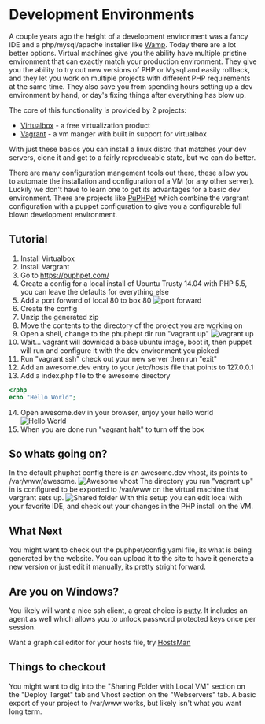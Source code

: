 # Development Environments
A couple years ago the height of a development environment was a fancy IDE and a php/mysql/apache installer like [Wamp](http://www.wampserver.com/en/).  Today there are a lot better options.  Virtual machines give you the ability have multiple pristine environment that can exactly match your production environment.  They give you the ability to try out new versions of PHP or Mysql and easily rollback, and they let you work on multiple projects with different PHP requirements at the same time.  They also save you from spending hours setting up a dev environment by hand, or day's fixing things after everything has blow up.

The core of this functionality is provided by 2 projects:
* [Virtualbox](https://www.virtualbox.org/) - a free virtualization product
* [Vagrant](http://www.vagrantup.com/) - a vm manger with built in support for virtualbox

With just these basics you can install a linux distro that matches your dev servers, clone it and get to a fairly reproducable state, but we can do better.

There are many configuration mangement tools out there, these allow you to automate the installation and configuration of a VM (or any other server).  Luckily we don't have to learn one to get its advantages for a basic dev environment.  There are projects like [PuPHPet](https://puphpet.com/) which combine the vargrant configuration with a puppet configuration to give you a configurable full blown development environment.

## Tutorial

1. Install Virtualbox
2. Install Vargrant
3. Go to https://puphpet.com/
4. Create a config for a local install of Ubuntu Trusty 14.04 with PHP 5.5, you can leave the defaults for everything else
5. Add a port forward of local 80 to box 80
![port forward](puphpet-forward-ports.png)
6. Create the config
7. Unzip the generated zip
8. Move the contents to the directory of the project you are working on
9. Open a shell, change to the phuphept dir run "vagrant up"
![vagrant up](vagrantup.png)
10. Wait... vagrant will download a base ubuntu image, boot it, then puppet will run and configure it with the dev environment you picked
11. Run "vagrant ssh" check out your new server then run "exit"
12. Add an awesome.dev entry to your /etc/hosts file that points to 127.0.0.1
13. Add a index.php file to the awesome directory
```php
<?php
echo "Hello World";
```
14. Open awesome.dev in your browser, enjoy your hello world
![Hello World](hello-world.png)
15. When you are done run "vagrant halt" to turn off the box

## So whats going on?
In the default phuphet config there is an awesome.dev vhost, its points to /var/www/awesome.
![Awesome vhost](awesome-vhost.png)
The directory you run "vagrant up" in is configured to be exported to /var/www on the virtual machine that vargrant sets up.
![Shared folder](vagrant-shared-folder.png)
With this setup you can edit local with your favorite IDE, and check out your changes in the PHP install on the VM.

## What Next
You might want to check out the puphpet/config.yaml file, its what is being generated by the website.  You can upload it to the site to have it generate a new version or just edit it manually, its pretty stright forward.

## Are you on Windows?
You likely will want a nice ssh client, a great choice is [putty](http://www.chiark.greenend.org.uk/~sgtatham/putty/download.html).  It includes an agent as well which allows you to unlock password protected keys once per session.

Want a graphical editor for your hosts file, try [HostsMan](http://www.abelhadigital.com/hostsman)


## Things to checkout
You might want to dig into the "Sharing Folder with Local VM" section on the "Deploy Target" tab and Vhost section on the "Webservers" tab.  A basic export of your project to /var/www works, but likely isn't what you want long term.
